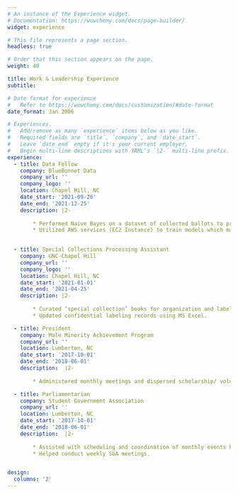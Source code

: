 ```yaml
---
# An instance of the Experience widget.
# Documentation: https://wowchemy.com/docs/page-builder/
widget: experience

# This file represents a page section.
headless: true

# Order that this section appears on the page.
weight: 40

title: Work & Leadership Experience
subtitle:

# Date format for experience
#   Refer to https://wowchemy.com/docs/customization/#date-format
date_format: Jan 2006

# Experiences.
#   Add/remove as many `experience` items below as you like.
#   Required fields are `title`, `company`, and `date_start`.
#   Leave `date_end` empty if it's your current employer.
#   Begin multi-line descriptions with YAML's `|2-` multi-line prefix.
experience:
  - title: Data Fellow
    company: BlueBonnet Data
    company_url: ''
    company_logo: ''
    location: Chapel Hill, NC
    date_start: '2021-09-26'
    date_end: '2021-12-25'
    description: |2-
    
        * Performed Naive Bayes on a dataset of collected ballots to predict ticket-splitting on the votingdemographic as consultation for a Congressional Candidate.
        * Utilized AWS services (EC2 Instance) to train models which mandated large computing power.

        
  - title: Special Collections Processing Assistant
    company: UNC-Chapel Hill
    company_url: ''
    company_logo: ''
    location: Chapel Hill, NC
    date_start: '2021-01-01'
    date_end: '2021-04-25'
    description: |2-
    
        * Curated ‘special collection’ books for organization and labeling purposes.
        * Updated confidential labeling records using MS Excel.

  - title: President
    company: Male Minority Achievement Program
    company_url: ''
    location: Lumberton, NC
    date_start: '2017-10-01'
    date_end: '2018-06-01'
    description:  |2-
    
        * Administered monthly meetings and dispersed scholarship/ volunteer work information through email to students to aid them with their success at Robeson Community College.

  - title: Parliamentarian
    company: Student Government Association
    company_url: ''
    location: Lumberton, NC
    date_start: '2017-10-01'
    date_end: '2018-06-01'
    description:  |2-
    
        * Assisted with scheduling and coordination of monthly events held at Robeson Community College with more than 1500 attendees at each event. 
        * Helped conduct weekly SGA meetings.


design:
  columns: '2'
---
```

